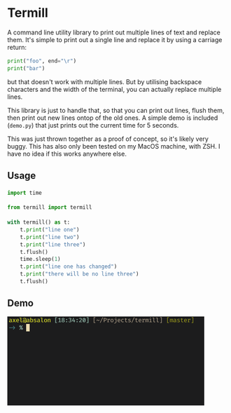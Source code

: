 # Termill

A command line utility library to print out multiple lines of text and replace
them. It's simple to print out a single line and replace it by using a carriage
return:

```python
print("foo", end="\r")
print("bar")
```

but that doesn't work with multiple lines. But by utilising backspace
characters and the width of the terminal, you can actually replace multiple
lines.

This library is just to handle that, so that you can print out lines, flush
them, then print out new lines ontop of the old ones. A simple demo is included
(`demo.py`) that just prints out the current time for 5 seconds.

This was just thrown together as a proof of concept, so it's likely very buggy.
This has also only been tested on my MacOS machine, with ZSH. I have no idea if
this works anywhere else.

## Usage

```python
import time

from termill import termill

with termill() as t:
    t.print("line one")
    t.print("line two")
    t.print("line three")
    t.flush()
    time.sleep(1)
    t.print("line one has changed")
    t.print("there will be no line three")
    t.flush()
```

## Demo

![demo.gif](https://raw.githubusercontent.com/ikornaselur/termill/master/.github/demo.gif)
